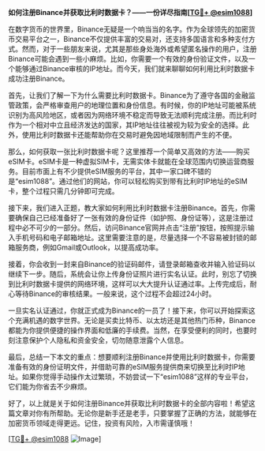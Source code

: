 **如何注册Binance并获取比利时数据卡？——一份详尽指南[[TG💪+ @esim1088](https://t.me/s/esim1088)]**

在数字货币的世界里，Binance无疑是一个响当当的名字。作为全球领先的加密货币交易平台之一，Binance不仅提供丰富的交易对，还支持多国语言和多种支付方式。然而，对于一些朋友来说，尤其是那些身处海外或希望匿名操作的用户，注册Binance可能会遇到一些小麻烦。比如，你需要一个有效的身份验证文件，以及一个能够通过Binance审核的IP地址。而今天，我们就来聊聊如何利用比利时数据卡成功注册Binance。

首先，让我们了解一下为什么需要比利时数据卡。Binance为了遵守各国的金融监管政策，会严格审查用户的地理位置和身份信息。有时候，你的IP地址可能被系统识别为高风险地区，或者因为网络环境不稳定而导致无法顺利完成注册。而比利时作为一个相对中立且经济发达的国家，其IP地址往往被视为较为安全的选择。此外，使用比利时数据卡还能帮助你在交易时避免因地域限制而产生的不便。

那么，如何获取一张比利时数据卡呢？这里推荐一个简单又高效的方法——购买eSIM卡。eSIM卡是一种虚拟SIM卡，无需实体卡就能在全球范围内切换运营商服务。目前市面上有不少提供eSIM服务的平台，其中一家口碑不错的是“esim1088”。通过他们的网站，你可以轻松购买到带有比利时IP地址的eSIM卡，整个过程只需几分钟即可完成。

接下来，我们进入正题，教大家如何利用比利时数据卡注册Binance。首先，你需要确保自己已经准备好了一张有效的身份证件（如护照、身份证等），这是注册过程中必不可少的一部分。然后，访问Binance官网并点击“注册”按钮，按照提示输入手机号码和电子邮箱地址。这里需要注意的是，尽量选择一个不容易被封锁的邮箱服务商，例如Gmail或Outlook，以提高成功率。

接着，你会收到一封来自Binance的验证码邮件，请登录邮箱查收并输入验证码以继续下一步。随后，系统会让你上传身份证照片进行实名认证。此时，别忘了切换到比利时数据卡提供的网络环境，这样可以大大提升认证通过率。上传完成后，耐心等待Binance的审核结果。一般来说，这个过程不会超过24小时。

一旦实名认证通过，你就正式成为Binance的一员了！接下来，你可以开始探索这个充满机遇的数字世界。无论是买卖比特币、以太坊还是其他热门币种，Binance都能为你提供便捷的操作界面和低廉的手续费。当然，在享受便利的同时，也要时刻注意保护个人隐私和资金安全，切勿随意泄露个人信息。

最后，总结一下本文的重点：想要顺利注册Binance并使用比利时数据卡，你需要准备有效的身份证明文件，并借助可靠的eSIM服务提供商来切换至比利时IP地址。如果你觉得手动操作太过繁琐，不妨尝试一下“esim1088”这样的专业平台，它们能为你省去不少麻烦。

好了，以上就是关于如何注册Binance并获取比利时数据卡的全部内容啦！希望这篇文章对你有所帮助。无论你是新手还是老手，只要掌握了正确的方法，就能够在加密货币领域走得更远。记住，投资有风险，入市需谨慎哦！

[[TG💪+ @esim1088](https://t.me/s/esim1088) ![Image](https://i.postimg.cc/4NQfJmqS/Snipaste-2025-05-13-00-14-12.png)]